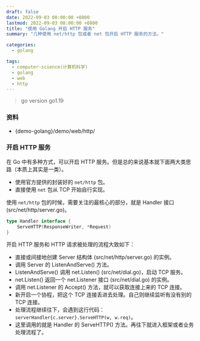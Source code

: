 ```yaml
---
draft: false
date: 2022-09-03 08:00:00 +0800
lastmod: 2022-09-03 08:00:00 +0800
title: "使用 Golang 开启 HTTP 服务"
summary: "几种使用 net/http 包或者 net 包开启 HTTP 服务的方法。"

categories:
  - golang

tags:
  - computer-science(计算机科学)
  - golang
  - web
  - http
---
```


> go version go1.19

### 资料

- {demo-golang}/demo/web/http/

### 开启 HTTP 服务

在 Go 中有多种方式，可以开启 HTTP 服务。但是总的来说基本就下面两大类思路（本质上其实是一类）。

- 使用官方提供的封装好的 `net/http` 包。
- 直接使用 `net` 包从 TCP 开始自行实现。

使用 `net/http` 包的时候，需要关注的最核心的部分，就是 Handler 接口 (src/net/http/server.go)。

```go
type Handler interface {
	ServeHTTP(ResponseWriter, *Request)
}
```

开启 HTTP 服务和 HTTP 请求被处理的流程大致如下：

- 直接或间接地创建 Server 结构体 (src/net/http/server.go) 的实例。
- 调用 Server 的 ListenAndServe() 方法。
- ListenAndServe() 调用 net.Listen() (src/net/dial.go)，启动 TCP 服务。
- net.Listen() 返回一个 net.Listener 接口 (src/net/dial.go) 的实例。
- 调用 net.Listener 的 Accept() 方法，就可以获取连接上来的 TCP 连接。
- 新开启一个协程，把这个 TCP 连接丢进去处理。自己则继续监听有没有别的 TCP 连接。
- 处理流程继续往下，会遇到这行代码：`serverHandler{c.server}.ServeHTTP(w, w.req)`。
- 这里调用的就是 Handler 的 ServeHTTP() 方法。再往下就进入框架或者业务处理流程了。
